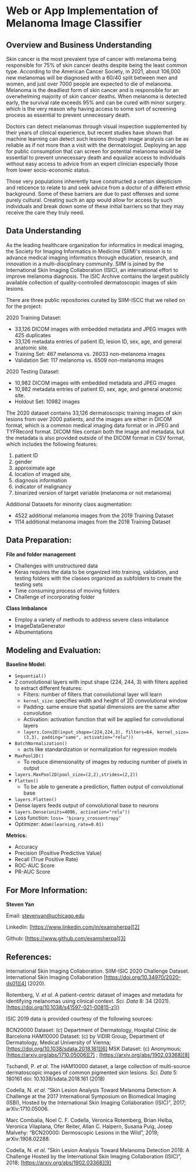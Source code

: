 # Web or App Implementation of Melanoma Image Classifier

## Overview and Business Understanding

Skin cancer is the most prevalent type of cancer with melanoma being responsible for 75% of skin cancer deaths despite being the least common type. According to the American Cancer Society, in 2021, about 106,000 new melanomas will be diagnosed with a 60/40 split between men and women, and just over 7000 people are expected to die of melanoma.  Melanoma is the deadliest form of skin cancer and is responsible for an overwhelming majority of skin cancer deaths.  When melanoma is detected early, the survival rate exceeds 95% and can be cured with minor surgery. which is the very reason why having access to some sort of screening process as essential to prevent unnecessary death.

Doctors can detect melanomas through visual inspection supplemented by their years of clinical experience, but recent studies have shown that machine learning can detect such lesions through image analysis can be as reliable as if not more than a visit with the dermatologist.  Deploying an app for public consumption that can screen for potential melanoma would be essential to prevent unnecessary death and equalize access to individuals without easy access to advice from an expert clinician especially those from lower socio-economic status.  

Those very populations inherently have constructed a certain skepticism and reticence to relate to and seek advice from a doctor of a different ethnic background.  Some of these barriers are due to past offenses and some purely cultural.  Creating such an app would allow for access by such individuals and break down some of these initial barriers so that they may receive the care they truly need.


## Data Understanding

As the leading healthcare organization for informatics in medical imaging, the Society for Imaging Informatics in Medicine (SIIM)'s mission is to advance medical imaging informatics through education, research, and innovation in a multi-disciplinary community. SIIM is joined by the International Skin Imaging Collaboration (ISIC), an international effort to improve melanoma diagnosis. The ISIC Archive contains the largest publicly available collection of quality-controlled dermatoscopic images of skin lesions.

There are three public repositories curated by SIIM-ISCC that we relied on for the project:

2020 Training Dataset:
- 33,126 DICOM images with embedded metadata and JPEG images with 425 duplicates
- 33,126 metadata entries of patient ID, lesion ID, sex, age, and general anatomic site.
- Training Set: 467 melanoma vs. 26033 non-melanoma images
- Validation Set: 117 melanoma vs. 6509 non-melanoma images

2020 Testing Dataset:
- 10,982 DICOM images with embedded metadata and JPEG images
- 10,982 metadata entries of patient ID, sex, age, and general anatomic site.
- Holdout Set: 10982 images

The 2020 dataset contains 33,126 dermatoscopic training images of skin lesions from over 2000 patients, and the images are either in DICOM format, which is a common medical imaging data format or in JPEG and TYFRecord format.  DICOM files contain both the image and metadata, but the metadata is also provided outside of the DICOM format in CSV format, which includes the following features:

1. patient ID
2. gender
3. approximate age
4. location of imaged site,
5. diagnosis information
6. indicator of malignancy
7. binarized version of target variable (melanoma or not melanoma)


Additional Datasets for minority class augmentation:
- 4522 additional melanoma images from the 2019 Training Dataset
- 1114 additional melanoma images from the 2018 Training Dataset


## Data Preparation:

**File and folder management**
- Challenges with unstructured data
- Keras requires the data to be organized into training, validation, and testing folders with the classes organized as subfolders to create the testing sets
- Time consuming process of moving folders 
- Challenge of incorporating folder

**Class Imbalance**
- Employ a variety of methods to address severe class imbalance
- ImageDataGenerator
- Albumentations



## Modeling and Evaluation:

**Baseline Model:**
- `Sequential()`
- 2 convolutional layers with input shape (224, 244, 3) with filters applied to extract different features:
	- Filters: number of filters that convolutional layer will learn
	- `kernel_size`: specifies width and height of 2D convolutional window
	- Padding:  same ensure that spatial dimensions are the same after convolution
	- Activation:  activation function that will be applied for convolutional layers
	- `layers.Conv2D(input_shape=(224,224,3), filters=64, kernel_size=(3,3), padding="same", activation="relu"))`
- `BatchNormalization()`
	- acts like standardization or normalization for regression models
- `MaxPool2D()` 
	- To reduce dimensionality of images by reducing number of pixels in output
- `layers.MaxPool2D(pool_size=(2,2),strides=(2,2))`
- `Flatten()`
	- To be able to generate a prediction, flatten output of convolutional base
- `layers.Flatten()`
- Dense layers feeds output of convolutional base to neurons
- `layers.Dense(units=4096, activation="relu"))`
- Loss function:  `loss= ‘binary_crossentropy’`
- Optimizer:  `Adam(learning_rate=0.01)`

**Metrics:**
- Accuracy
- Precision (Positive Predictive Value)
- Recall (True Positive Rate)
- ROC-AUC Score
- PR-AUC Score


## For More Information:

**Steven Yan**

Email:  [stevenyan@uchicago.edu][1]

LinkedIn:   [https://www.linkedin.com/in/examsherpa][2]

Github:  [https://www.github.com/examsherpa][3]



## References:

International Skin Imaging Collaboration. SIIM-ISIC 2020 Challenge Dataset. International Skin Imaging Collaboration [https://doi.org/10.34970/2020-ds01][4] (2020).

Rotemberg, V. _et al_. A patient-centric dataset of images and metadata for identifying melanomas using clinical context. _Sci. Data_ 8: 34 (2021). [https://doi.org/10.1038/s41597-021-00815-z]()

ISIC 2019 data is provided courtesy of the following sources:

BCN20000 Dataset: (c) Department of Dermatology, Hospital Clínic de Barcelona
HAM10000 Dataset: (c) by ViDIR Group, Department of Dermatology, Medical University of Vienna; [https://doi.org/10.1038/sdata.2018.161][6]
MSK Dataset: (c) Anonymous; [https://arxiv.org/abs/1710.05006][7] ; [https://arxiv.org/abs/1902.03368][8]

Tschandl, P. _et al_. The HAM10000 dataset, a large collection of multi-source dermatoscopic images of common pigmented skin lesions. _Sci. Data_ 5: 180161 doi: 10.1038/sdata.2018.161 (2018)

Codella, N. _et al_. “Skin Lesion Analysis Toward Melanoma Detection: A Challenge at the 2017 International Symposium on Biomedical Imaging (ISBI), Hosted by the International Skin Imaging Collaboration (ISIC)”, 2017; arXiv:1710.05006.

Marc Combalia, Noel C. F. Codella, Veronica Rotemberg, Brian Helba, Veronica Vilaplana, Ofer Reiter, Allan C. Halpern, Susana Puig, Josep Malvehy: “BCN20000: Dermoscopic Lesions in the Wild”, 2019; arXiv:1908.02288.

Codella, N. _et al_. “Skin Lesion Analysis Toward Melanoma Detection 2018: A Challenge Hosted by the International Skin Imaging Collaboration (ISIC)”, 2018; [https://arxiv.org/abs/1902.03368][9]


[1]:	mailto:stevenyan@uchicago.edu
[2]:	https://www.linkedin.com/in/examsherpa
[3]:	https://www.github.com/examsherpa
[4]:	https://doi.org/10.34970/2020-ds01
[6]:	https://doi.org/10.1038/sdata.2018.161
[7]:	https://arxiv.org/abs/1710.05006
[8]:	https://arxiv.org/abs/1902.03368
[9]:	https://arxiv.org/abs/1902.03368